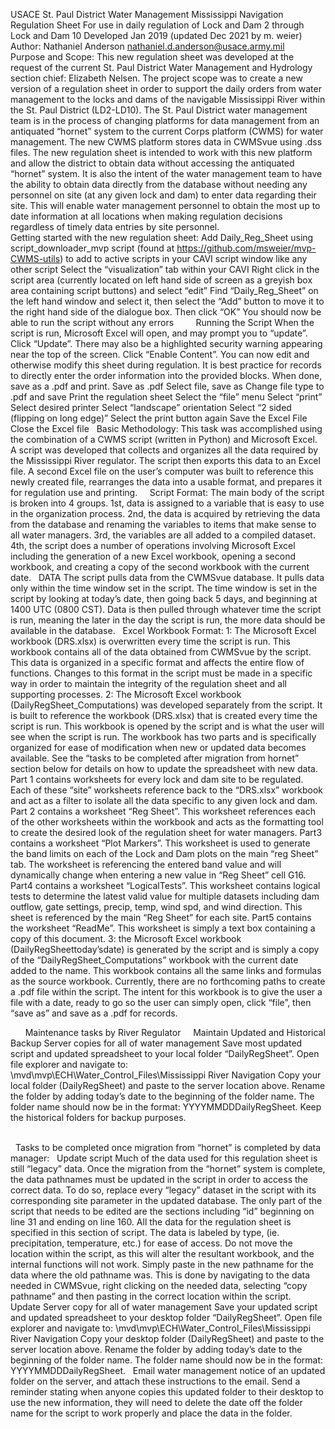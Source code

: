 USACE St. Paul District Water Management 
Mississippi Navigation Regulation Sheet 
For use in daily regulation of Lock and Dam 2 through Lock and Dam 10
Developed Jan 2019 (updated Dec 2021 by m. weier)
 
 
Author: Nathaniel Anderson 
nathaniel.d.anderson@usace.army.mil
 
Purpose and Scope:
This new regulation sheet was developed at the request of the current St. Paul District Water Management and Hydrology section chief: Elizabeth Nelsen. The project scope was to create a new version of a regulation sheet in order to support the daily orders from water management to the locks and dams of the navigable Mississippi River within the St. Paul District (LD2-LD10). 
The St. Paul District water management team is in the process of changing platforms for data management from an antiquated “hornet” system to the current Corps platform (CWMS) for water management. The new CWMS platform stores data in CWMSvue using .dss files. The new regulation sheet is intended to work with this new platform and allow the district to obtain data without accessing the antiquated “hornet” system. 
It is also the intent of the water management team to have the ability to obtain data directly from the database without needing any personnel on site (at any given lock and dam) to enter data regarding their site. This will enable water management personnel to obtain the most up to date information at all locations when making regulation decisions regardless of timely data entries by site personnel.  
Getting started with the new regulation sheet:
Add Daily_Reg_Sheet using script_downloader_mvp script (found at https://github.com/msweier/mvp-CWMS-utils) to add to active scripts in your CAVI script window like any other script
Select the “visualization” tab within your CAVI
Right click in the script area (currently located on left hand side of screen as a greyish box area containing script buttons) and select “edit”
Find “Daily_Reg_Sheet” on the left hand window and select it, then select the “Add” button to move it to the right hand side of the dialogue box. Then click “OK”
You should now be able to run the script without any errors
 
 
 
 
Running the Script
When the script is run, Microsoft Excel will open, and may prompt you to “update”. Click “Update”. There may also be a highlighted security warning appearing near the top of the screen. Click “Enable Content”. 
You can now edit and otherwise modify this sheet during regulation.  It is best practice for records to directly enter the order information into the provided blocks. When done, save as a .pdf and print.
Save as .pdf
Select file, save as
Change file type to .pdf and save
Print the regulation sheet
Select the “file” menu
Select “print”
Select desired printer
Select “landscape” orientation
Select “2 sided (flipping on long edge)”
Select the print button again
Save the Excel File
Close the Excel file
 
Basic Methodology:
This task was accomplished using the combination of a CWMS script (written in Python) and Microsoft Excel. A script was developed that collects and organizes all the data required by the Mississippi River regulator. The script then exports this data to an Excel file. A second Excel file on the user’s computer was built to reference this newly created file, rearranges the data into a usable format, and prepares it for regulation use and printing. 
 
 
Script Format:
The main body of the script is broken into 4 groups. 1st, data is assigned to a variable that is easy to use in the organization process. 2nd, the data is acquired by retrieving the data from the database and renaming the variables to items that make sense to all water managers. 3rd, the variables are all added to a compiled dataset. 4th, the script does a number of operations involving Microsoft Excel including the generation of a new Excel workbook, opening a second workbook, and creating a copy of the second workbook with the current date.
 
DATA
The script pulls data from the CWMSvue database. It pulls data only within the time window set in the script. The time window is set in the script by looking at today’s date, then going back 5 days, and beginning at 1400 UTC (0800 CST). Data is then pulled through whatever time the script is run, meaning the later in the day the script is run, the more data should be available in the database.
 
Excel Workbook Format:
1: The Microsoft Excel workbook (DRS.xlsx) is overwritten every time the script is run. This workbook contains all of the data obtained from CWMSvue by the script. This data is organized in a specific format and affects the entire flow of functions. Changes to this format in the script must be made in a specific way in order to maintain the integrity of the regulation sheet and all supporting processes.
2: The Microsoft Excel workbook (DailyRegSheet_Computations) was developed separately from the script. It is built to reference the workbook (DRS.xlsx) that is created every time the script is run. This workbook is opened by the script and is what the user will see when the script is run. The workbook has two parts and is specifically organized for ease of modification when new or updated data becomes available. See the “tasks to be completed after migration from hornet” section below for details on how to update the spreadsheet with new data.
Part 1 contains worksheets for every lock and dam site to be regulated. Each of these “site” worksheets reference back to the “DRS.xlsx” workbook and act as a filter to isolate all the data specific to any given lock and dam. 
	Part 2 contains a worksheet “Reg Sheet”. This worksheet references each of the other worksheets within the workbook and acts as the formatting tool to create the desired look of the regulation sheet for water managers. 
	Part3 contains a worksheet “Plot Markers”. This worksheet is used to generate the band limits on each of the Lock and Dam plots on the main “reg Sheet” tab. The worksheet is referencing the entered band value and will dynamically change when entering a new value in “Reg Sheet” cell G16.
	Part4 contains a worksheet “LogicalTests”. This worksheet contains logical tests to determine the latest valid value for multiple datasets including dam outflow, gate settings, precip, temp, wind spd, and wind direction. This sheet is referenced by the main “Reg Sheet” for each site. 
	Part5 contains the worksheet “ReadMe”. This worksheet is simply a text box containing a copy of this document. 
3: the Microsoft Excel workbook (DailyRegSheettoday’sdate) is generated by the script and is simply a copy of the “DailyRegSheet_Computations” workbook with the current date added to the name. This workbook contains all the same links and formulas as the source workbook. Currently, there are no forthcoming paths to create a .pdf file within the script. The intent for this workbook is to give the user a file with a date, ready to go so the user can simply open, click “file”, then “save as” and save as a .pdf for records.
 
 
 

 
 
 
Maintenance tasks by River Regulator
 
 
Maintain Updated and Historical Backup Server copies for all of water management
Save most updated script and updated spreadsheet to your local folder “DailyRegSheet”. 
Open file explorer and navigate to: \\mvd\mvp\ECH\Water_Control_Files\Mississippi River Navigation
Copy your local folder (DailyRegSheet) and paste to the server location above. Rename the folder by adding today’s date to the beginning of the folder name. The folder name should now be in the format: YYYYMMDDDailyRegSheet. Keep the historical folders for backup purposes.  
 
 

 
Tasks to be completed once migration from “hornet” is completed by data manager:
 
Update script
Much of the data used for this regulation sheet is still “legacy” data. Once the migration from the “hornet” system is complete, the data pathnames must be updated in the script in order to access the correct data. To do so, replace every “legacy” dataset in the script with its corresponding site parameter in the updated database. The only part of the script that needs to be edited are the sections including “id” beginning on line 31 and ending on line 160. All the data for the regulation sheet is specified in this section of script. The data is labeled by type, (ie. precipitation, temperature, etc.) for ease of access. Do not move the location within the script, as this will alter the resultant workbook, and the internal functions will not work. Simply paste in the new pathname for the data where the old pathname was. This is done by navigating to the data needed in CWMSvue, right clicking on the needed data, selecting “copy pathname” and then pasting in the correct location within the script.
 
 
Update Server copy for all of water management
Save your updated script and updated spreadsheet to your desktop folder “DailyRegSheet”. 
Open file explorer and navigate to: \\mvd\mvp\ECH\Water_Control_Files\Mississippi River Navigation
Copy your desktop folder (DailyRegSheet) and paste to the server location above. Rename the folder by adding today’s date to the beginning of the folder name. The folder name should now be in the format: YYYYMMDDDailyRegSheet. 
 
Email water management notice of an updated folder on the server, and attach these instructions to the email.
Send a reminder stating when anyone copies this updated folder to their desktop to use the new information, they will need to delete the date off the folder name for the script to work properly and place the data in the folder.
